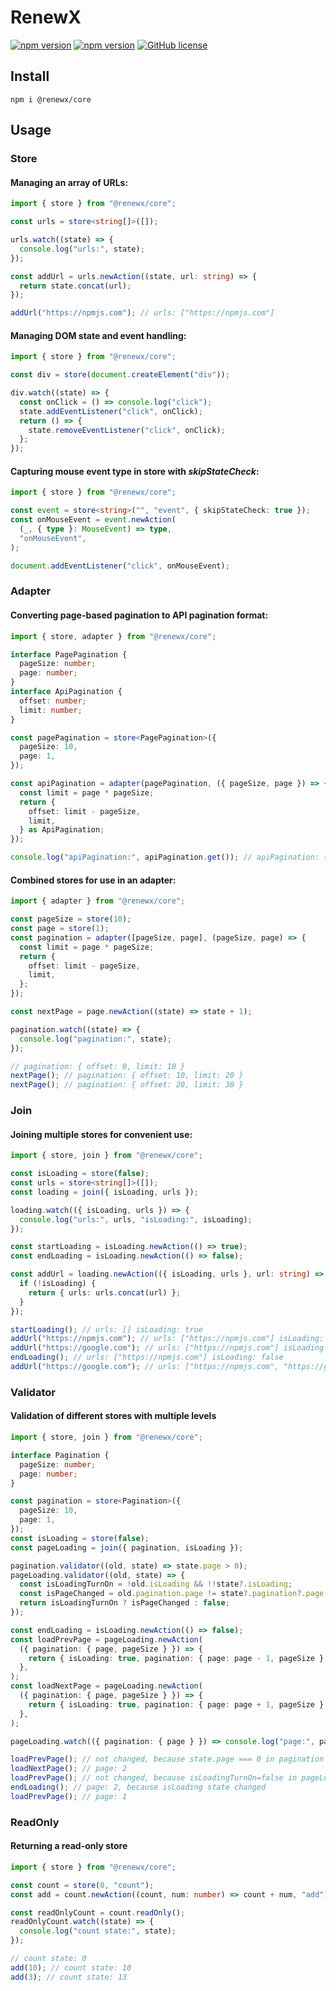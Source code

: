 # RenewX

[![npm version](https://img.shields.io/npm/v/@renewx/core.svg?style=flat)](https://www.npmjs.com/package/@renewx/core) [![npm version](https://deno.bundlejs.com/?q=@renewx/core&treeshake=[{+store,adapter,join+}]&badge=)](https://www.npmjs.com/package/@renewx/core) [![GitHub license](https://img.shields.io/badge/license-MIT-blue.svg)](https://github.com/adv0cat/renewx/blob/main/LICENSE)

## Install

```shell
npm i @renewx/core
```

## Usage

### Store

#### Managing an array of URLs:

```ts
import { store } from "@renewx/core";

const urls = store<string[]>([]);

urls.watch((state) => {
  console.log("urls:", state);
});

const addUrl = urls.newAction((state, url: string) => {
  return state.concat(url);
});

addUrl("https://npmjs.com"); // urls: ["https://npmjs.com"]
```

#### Managing DOM state and event handling:

```ts
import { store } from "@renewx/core";

const div = store(document.createElement("div"));

div.watch((state) => {
  const onClick = () => console.log("click");
  state.addEventListener("click", onClick);
  return () => {
    state.removeEventListener("click", onClick);
  };
});
```

#### Capturing mouse event type in store with _skipStateCheck_:

```ts
import { store } from "@renewx/core";

const event = store<string>("", "event", { skipStateCheck: true });
const onMouseEvent = event.newAction(
  (_, { type }: MouseEvent) => type,
  "onMouseEvent",
);

document.addEventListener("click", onMouseEvent);
```

### Adapter

#### Converting page-based pagination to API pagination format:

```ts
import { store, adapter } from "@renewx/core";

interface PagePagination {
  pageSize: number;
  page: number;
}
interface ApiPagination {
  offset: number;
  limit: number;
}

const pagePagination = store<PagePagination>({
  pageSize: 10,
  page: 1,
});

const apiPagination = adapter(pagePagination, ({ pageSize, page }) => {
  const limit = page * pageSize;
  return {
    offset: limit - pageSize,
    limit,
  } as ApiPagination;
});

console.log("apiPagination:", apiPagination.get()); // apiPagination: { offset: 0, limit: 10 }
```

#### Combined stores for use in an adapter:

```ts
import { adapter } from "@renewx/core";

const pageSize = store(10);
const page = store(1);
const pagination = adapter([pageSize, page], (pageSize, page) => {
  const limit = page * pageSize;
  return {
    offset: limit - pageSize,
    limit,
  };
});

const nextPage = page.newAction((state) => state + 1);

pagination.watch((state) => {
  console.log("pagination:", state);
});

// pagination: { offset: 0, limit: 10 }
nextPage(); // pagination: { offset: 10, limit: 20 }
nextPage(); // pagination: { offset: 20, limit: 30 }
```

### Join

#### Joining multiple stores for convenient use:

```ts
import { store, join } from "@renewx/core";

const isLoading = store(false);
const urls = store<string[]>([]);
const loading = join({ isLoading, urls });

loading.watch(({ isLoading, urls }) => {
  console.log("urls:", urls, "isLoading:", isLoading);
});

const startLoading = isLoading.newAction(() => true);
const endLoading = isLoading.newAction(() => false);

const addUrl = loading.newAction(({ isLoading, urls }, url: string) => {
  if (!isLoading) {
    return { urls: urls.concat(url) };
  }
});

startLoading(); // urls: [] isLoading: true
addUrl("https://npmjs.com"); // urls: ["https://npmjs.com"] isLoading: true
addUrl("https://google.com"); // urls: ["https://npmjs.com"] isLoading: true
endLoading(); // urls: ["https://npmjs.com"] isLoading: false
addUrl("https://google.com"); // urls: ["https://npmjs.com", "https://google.com"] isLoading: true
```

### Validator

#### Validation of different stores with multiple levels

```ts
import { store, join } from "@renewx/core";

interface Pagination {
  pageSize: number;
  page: number;
}

const pagination = store<Pagination>({
  pageSize: 10,
  page: 1,
});
const isLoading = store(false);
const pageLoading = join({ pagination, isLoading });

pagination.validator((old, state) => state.page > 0);
pageLoading.validator((old, state) => {
  const isLoadingTurnOn = !old.isLoading && !!state?.isLoading;
  const isPageChanged = old.pagination.page != state?.pagination?.page;
  return isLoadingTurnOn ? isPageChanged : false;
});

const endLoading = isLoading.newAction(() => false);
const loadPrevPage = pageLoading.newAction(
  ({ pagination: { page, pageSize } }) => {
    return { isLoading: true, pagination: { page: page - 1, pageSize } };
  },
);
const loadNextPage = pageLoading.newAction(
  ({ pagination: { page, pageSize } }) => {
    return { isLoading: true, pagination: { page: page + 1, pageSize } };
  },
);

pageLoading.watch(({ pagination: { page } }) => console.log("page:", page));

loadPrevPage(); // not changed, because state.page === 0 in pagination validator
loadNextPage(); // page: 2
loadPrevPage(); // not changed, because isLoadingTurnOn=false in pageLoading validator
endLoading(); // page: 2, because isLoading state changed
loadPrevPage(); // page: 1
```

### ReadOnly

#### Returning a read-only store

```ts
import { store } from "@renewx/core";

const count = store(0, "count");
const add = count.newAction((count, num: number) => count + num, "add");

const readOnlyCount = count.readOnly();
readOnlyCount.watch((state) => {
  console.log("count state:", state);
});

// count state: 0
add(10); // count state: 10
add(3); // count state: 13
```

